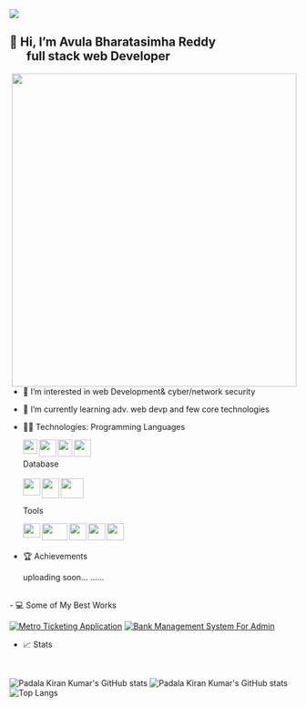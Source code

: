 ![](https://komarev.com/ghpvc/?username=padalakiran&color=brightgreen)
## 👋 Hi, I’m Avula Bharatasimha Reddy    </br>     &nbsp; &nbsp; &nbsp; full stack web  Developer
<img align="right" width="500" height="550" src="https://raw.githubusercontent.com/hasibul-hasan-shuvo/hasibul-hasan-shuvo/main/images/coding-boy.gif">
  
- 👀 I’m interested in web Development& cyber/network security
- 🌱 I’m currently learning adv. web devp and few core technologies


- 👨‍💻 Technologies:
  Programming Languages
  
  <img align="left" width="25" height="25" src="https://upload.wikimedia.org/wikipedia/commons/thumb/c/c3/Python-logo-notext.svg/1200px-Python-logo-notext.svg.png">
  <img align="left" width="30" height="30" src="https://cdn.pixabay.com/photo/2017/08/05/11/16/logo-2582748_1280.png">
  <img align="left" width="25" height="30" src="https://upload.wikimedia.org/wikipedia/commons/thumb/d/d5/CSS3_logo_and_wordmark.svg/1452px-CSS3_logo_and_wordmark.svg.png">
  <img align="left" width="30" height="30" src="https://brandslogos.com/wp-content/uploads/images/large/c-logo.png">
  <br/>
  <br/>
  Database
  <br/>
  <br/>
  <img align="left" width="30" height="30" src="https://www.freepnglogos.com/uploads/logo-mysql-png/logo-mysql-mysql-logo-png-images-are-download-crazypng-21.png">
  <img align="left" width="30" height="35" src="https://firebase.google.com/downloads/brand-guidelines/PNG/logo-vertical.png">
  <img align="left" width="40" height="35" src="https://icons-for-free.com/download-icon-postgresql+plain+wordmark-1324760555518154961_512.png">
  <br/>
  <br/>
  
  Tools
  <br/>
  
  <img align="left" width="30" height="25" src="https://user-images.githubusercontent.com/674621/71187801-14e60a80-2280-11ea-94c9-e56576f76baf.png">
  <img align="left" width="45" height="30" src="https://download.logo.wine/logo/Microsoft_Excel/Microsoft_Excel-Logo.wine.png">
   <img align="left" width="30" height="30" src="https://pngimg.com/uploads/github/github_PNG80.png">
   <img align="left" width="30" height="30" src="https://gitforwindows.org/img/gwindows_logo.png">
      <img align="left" width="30" height="30" src="https://upload.wikimedia.org/wikipedia/commons/3/33/Figma-logo.svg">
  
  
  
  
<br/>
<br/>
 
 
 - 🏆 Achievements
  
      uploading soon...   ......
      
<br/>
 - 💻 Some of My Best Works 
 </br>
 
[![Metro Ticketing Application](https://github-readme-stats.vercel.app/api/pin/?username=padalakiran&repo=Metro_Ticketing&theme=blue-green)](https://github.com/padalakiran/Metro_Ticketing)
[![Bank Management System For Admin](https://github-readme-stats.vercel.app/api/pin/?username=padalakiran&repo=Bank_Management_System_For_Admin&theme=blue-green)](https://github.com/padalakiran/Bank_Management_System_For_Admin)
</br>
 - 📈 Stats

</br>

 ![Padala Kiran Kumar's GitHub stats](https://github-readme-stats.vercel.app/api?username=padalakiran&theme=chartreuse-dark)
 ![Padala Kiran Kumar's GitHub stats](https://github-readme-stats.vercel.app/api?username=padalakiran&theme=chartreuse-dark) &nbsp;
 ![Top Langs](https://github-readme-stats.vercel.app/api/top-langs/?username=padalakiran&layout=compact&theme=chartreuse-dark)

